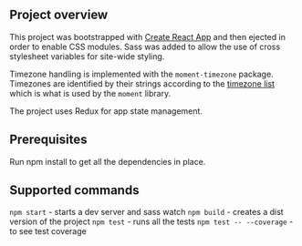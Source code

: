 ## Project overview

This project was bootstrapped with [Create React App](https://github.com/facebookincubator/create-react-app) and then ejected in order to enable CSS modules. Sass was added to allow the use of cross stylesheet variables for site-wide styling.

Timezone handling is implemented with the `moment-timezone` package. Timezones are identified by their strings according to the [timezone list](https://en.wikipedia.org/wiki/List_of_tz_database_time_zones) which is what is used by the `moment` library.

The project uses Redux for app state management.

## Prerequisites

Run npm install to get all the dependencies in place.

## Supported commands

`npm start` - starts a dev server and sass watch
`npm build` - creates a dist version of the project
`npm test` - runs all the tests
`npm test -- --coverage` - to see test coverage
